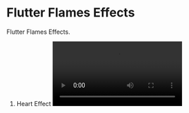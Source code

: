 # Flutter Flames Effects

Flutter Flames Effects.

1. Heart Effect
![Heart Effect](https://user-images.githubusercontent.com/47639176/174476920-f3d6d5ba-b87a-4e7a-b4c4-c59fd0d54e69.mov)

